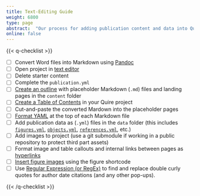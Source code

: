 ```yaml
---
title: Text-Editing Guide
weight: 6800
type: page
abstract:  "Our process for adding publication content and data into Quire via text editor"
online: false
---
```


{{< q-checklist >}}

- [ ] Convert Word files into Markdown using [Pandoc](/documentation/fundamentals/#microsoft-word-to-markdown-conversion)
- [ ] Open project in [text editor](/learn/tutorial/#4-work-in-a-text-editor)
- [ ] Delete starter content
- [ ] Complete the `publication.yml`
- [ ] [Create an outline](/documentation/getting-started/#create-a-publication-outline) with placeholder Markdown (`.md`) files and landing pages in the `content` folder
- [ ] [Create a Table of Contents](/documentation/contents-menu/) in your Quire project
- [ ] Cut-and-paste the converted Mardown into the placeholder pages
- [ ] [Format YAML](/documentation/pages/) at the top of each Markdown file
- [ ] Add publication data as (`.yml`) files in the `data` folder (this includes [`figures.yml`](/documentation/figure-images/#create-a-figuresyml-file-for-figure-image-metadata), [`objects.yml`](/documentation/collection-catalogues/#capture-object-data), [`references.yml`](/documentation/citation-bibliographies/#capture-bibliographic-information-in-yaml), etc.)
- [ ] Add images to project (use a git submodule if working in a public repository to protect third part assets)
- [ ] Format image and table callouts and internal links between pages as [hyperlinks](/documentation/page-content/#apply-different-types-of-links)
- [ ] [Insert figure images](/documentation/figure-images/#insert-figure-images-with-q-figure-shortcode) using the figure shortcode
- [ ] Use [Regular Expression (or RegEx)](https://developer.mozilla.org/en-US/docs/Web/JavaScript/Guide/Regular_Expressions) to find and replace double curly quotes for author date citations (and any other pop-ups). 

{{< /q-checklist >}}
